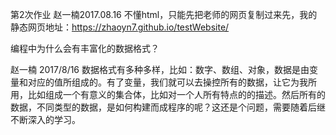 第2次作业
赵一楠2017.08.16
不懂html，只能先把老师的网页复制过来先，我的静态网页地址：https://zhaoyn7.github.io/testWebsite/

编程中为什么会有丰富化的数据格式？

赵一楠 2017/8/16
数据格式有多种多样，比如：数字、数组、对象，数据是由变量和对应的值所组成的。有了变量，我们就可以去操控所有的数据，让它为我所用，比如组成一个有意义的集合体，比如对一个人所有特点的的描述。然后所有的数据，不同类型的数据，是如何构建而成程序的呢？这还是个问题，需要随着后继不断深入的学习。




